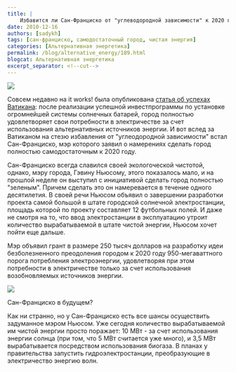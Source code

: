 ```yaml
---
title: |
    Избавится ли Сан-Франциско от "углеводородной зависимости" к 2020 году?
date: 2010-12-16
authors: [sadykh]
tags: [сан-франциско, самодостаточный город, чистая энергия]
categories: [Альтернативная энергетика]
permalink: /blog/alternative_energy/189.html
blogcat: Альтернативная энергетика
excerpt_separator: <!--cut-->
---
```



![](http://itw66.ru/uploads/images/00/00/05/2010/12/16/3709f6.jpg)


Совсем недавно на it works! была опубликована [статья об успехах Ватикана](http://itw66.ru/blog/alternative_energy/): после реализации успешной инвестпрограммы по установке огромнейшей системы солнечных батарей, город полностью удовлетворяет свои потребности в электричестве за счет использования альтернативных источников энергии. И вот вслед за Ватиканом на стезю избавления от "углеодородной зависимости" встал Сан-Франциско, мэр которого заявил о намерениях сделать город полностью самодостаточным к 2020 году.


<!--cut-->


Сан-Франциско всегда славился своей экологоческой чистотой, однако, мэру города, Гэвину Ньюсому, этого показалось мало, и на прошлой неделе он выступил с инициативой сделать город полностью "зеленым". Причем сделать это он намеревается в течение одного десятилетия. В своей речи Ньюсом объявил о завершении разработки проекта самой большой в штате городской солнечной электростанции, площадь которой по проекту составляет 12 футбольных полей. И даже не смотря на то, что ввод электростанции в эксплуатацию утроит количество вырабатываемой в штате чистой энергии, Ньюсом хочет пойти еще дальше.

Мэр объявил грант в размере 250 тысяч долларов на разработку идеи безболезненного преодоления городом к 2020 году 950-мегаваттного порога потребления электроэнергии, удовлетворяя при этом потребности в электричестве только за счет использования возобновляемых источников энергии.


![](http://itw66.ru/uploads/images/00/00/05/2010/12/16/fe7cd7.jpg)

Сан-Франциско в будущем?

Как ни странно, но у Сан-Франциско есть все шансы осуществить задуманное мэром Ньюсом. Уже сегодня количество вырабатываемой им чистой энергии просто поражает: 10 МВт - за счет использования энергии солнца (при том, что 5 МВт считается уже много), и 3,5 МВт вырабатывается посредством использования биогаза. В планах у правительства запустить гидроэлектростанции, преобразующие в электричество энергию волн.
